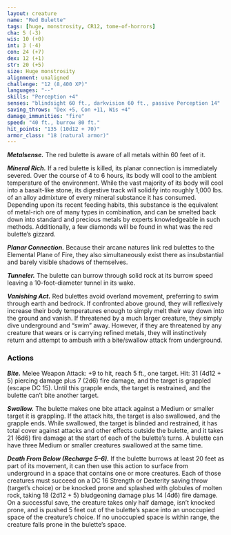 ```yaml
---
layout: creature
name: "Red Bulette"
tags: [huge, monstrosity, CR12, tome-of-horrors]
cha: 5 (-3)
wis: 10 (+0)
int: 3 (-4)
con: 24 (+7)
dex: 12 (+1)
str: 20 (+5)
size: Huge monstrosity
alignment: unaligned
challenge: "12 (8,400 XP)"
languages: "--"
skills: "Perception +4"
senses: "blindsight 60 ft., darkvision 60 ft., passive Perception 14"
saving_throws: "Dex +5, Con +11, Wis +4"
damage_immunities: "fire"
speed: "40 ft., burrow 80 ft."
hit_points: "135 (10d12 + 70)"
armor_class: "18 (natural armor)"
---
```


***Metalsense.*** The red bulette is aware of all metals within 60 feet of it.

***Mineral Rich.*** If a red bulette is killed, its planar connection is
immediately severed. Over the course of 4 to 6 hours, its body will cool
to the ambient temperature of the environment. While the vast majority of
its body will cool into a basalt-like stone, its digestive track will solidify
into roughly 1,000 lbs. of an alloy admixture of every mineral substance
it has consumed. Depending upon its recent feeding habits, this
substance is the equivalent of metal-rich ore of many types in
combination, and can be smelted back down into standard and
precious metals by experts knowledgeable in such methods.
Additionally, a few diamonds will be found in what was the
red bulette’s gizzard.

***Planar Connection.*** Because their arcane natures
link red bulettes to the Elemental Plane of Fire, they also
simultaneously exist there as insubstantial and barely visible
shadows of themselves.

***Tunneler.*** The bulette can burrow through solid rock at its
burrow speed leaving a 10-foot-diameter tunnel in its wake.

***Vanishing Act.*** Red bulettes avoid overland movement,
preferring to swim through earth and bedrock. If confronted
above ground, they will reflexively increase their body temperatures
enough to simply melt their way down into the ground and vanish. If
threatened by a much larger creature, they simply dive underground and
“swim” away. However, if they are threatened by any creature that wears
or is carrying refined metals, they will instinctively return and attempt to
ambush with a bite/swallow attack from underground.

### Actions

***Bite.*** Melee Weapon Attack: +9 to hit, reach 5 ft., one target. Hit: 31
(4d12 + 5) piercing damage plus 7 (2d6) fire damage, and the target is
grappled (escape DC 15). Until this grapple ends, the target is restrained,
and the bulette can’t bite another target.

***Swallow.*** The bulette makes one bite attack against a Medium or smaller
target it is grappling. If the attack hits, the target is also swallowed, and the
grapple ends. While swallowed, the target is blinded and restrained, it has
total cover against attacks and other effects outside the bulette, and it takes
21 (6d6) fire damage at the start of each of the bulette’s turns. A bulette
can have three Medium or smaller creatures swallowed at the same time.

***Death From Below (Recharge 5–6).*** If the bulette burrows at least 20
feet as part of its movement, it can then use this action to surface from
underground in a space that contains one or more creatures. Each of
those creatures must succeed on a DC 16 Strength or Dexterity saving
throw (target’s choice) or be knocked prone and splashed with globules
of molten rock, taking 18 (2d12 + 5) bludgeoning damage plus 14 (4d6)
fire damage. On a successful save, the creature takes only half damage,
isn’t knocked prone, and is pushed 5 feet out of the bulette’s space into
an unoccupied space of the creature’s choice. If no unoccupied space is
within range, the creature falls prone in the bulette’s space.
